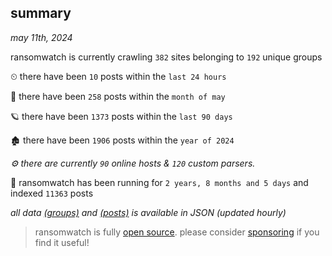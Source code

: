
## summary
_may 11th, 2024_

ransomwatch is currently crawling `382` sites belonging to `192` unique groups

⏲ there have been `10` posts within the `last 24 hours`

🦈 there have been `258` posts within the `month of may`

🪐 there have been `1373` posts within the `last 90 days`

🏚 there have been `1906` posts within the `year of 2024`

_⚙️ there are currently `90` online hosts & `120` custom parsers._

🦕 ransomwatch has been running for `2 years, 8 months and 5 days` and indexed `11363` posts

_all data  [(groups)](http://ransomwhat.telemetry.ltd/groups) and [(posts)](http://ransomwhat.telemetry.ltd/posts) is available in JSON (updated hourly)_

> ransomwatch is fully [open source](https://github.com/joshhighet/ransomwatch#ransomwatch--). please consider [sponsoring](https://github.com/sponsors/joshhighet) if you find it useful!
